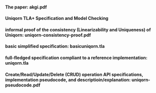 #### The paper: akgi.pdf
#### Uniqorn TLA+ Specification and Model Checking 

#### informal proof of the consistency (Linearizability and Uniqueness) of Uniqorn: uniqorn-consistency-proof.pdf 

#### basic simplified specification: basicuniqorn.tla 

#### full-fledged specification compliant to a reference implementation: uniqorn.tla

#### Create/Read/Update/Delete (CRUD) operation API specifications, implementation pseudocode, and descriptioin/explanation: uniqorn-pseudocode.pdf  
